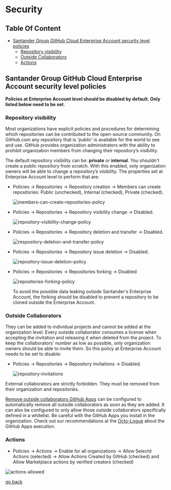# Security

## Table Of Content

<!-- START doctoc generated TOC please keep comment here to allow auto update -->
<!-- DON'T EDIT THIS SECTION, INSTEAD RE-RUN doctoc TO UPDATE -->

* [Santander Group GitHub Cloud Enterprise Account security level policies](#santander-group-github-cloud-enterprise-account-security-level-policies)
  * [Repository visibility](#repository-visibility)
  * [Outside Collaborators](#outside-collaborators)
  * [Actions](#actions)

<!-- END doctoc generated TOC please keep comment here to allow auto update -->

## Santander Group GitHub Cloud Enterprise Account security level policies

**Policies at Enterprise Account level should be disabled by default. Only
listed below need to be set.**

### Repository visibility

Most organizations have explicit policies and procedures for determining which
repositories can be contributed to the open-source community. On GitHub.com any
repository that is ‘public’ is available for the world to see and use. GitHub
provides organization administrators with the ability to prohibit organization
members from changing their repository’s visibility.

The default repository visibility can be: **private** or **internal**. You
shouldn't create a public repository from scratch. With this enabled, only
organization owners will be able to change a repository’s visibility. The
properties set at Enterprise Account level to perform that are:

* Policies -> Repositories -> Repository creation -> Members can create
  repositories: Public (unchecked), Internal (checked), Private (checked).

  ![members-can-create-repositories-policy](../resources/security-members-can-create-repositories-policy.png)

* Policies -> Repositories -> Repository visibility change -> Disabled.

  ![repository-visibility-change-policy](../resources/security-repository-visibility-change-policy.png)

* Policies -> Repositories -> Repository deletion and transfer -> Disabled.

  ![respository-deletion-and-transfer-policy](../resources/security-respository-deletion-and-transfer-policy.png)

* Policies -> Repositories -> Repository issue deletion -> Disabled.

  ![repository-issue-deletion-policy](../resources/security-repository-issue-deletion-policy.png)

* Policies -> Repositories -> Repositories forking -> Disabled

  ![repositories-forking-policy](../resources/security-repositories-forking-policy.png)

  To avoid the possible data leaking outside Santander's Enterprise Account, the
  forking should be disabled to prevent a repository to be cloned outside the
  Enterprise Account.

### Outside Collaborators

They can be added to individual projects and cannot be added at the organization
level. Every outside collaborator consumes a license when accepting the
invitation and releasing it when deleted from the project. To keep the
collaborators' number as low as possible, only organization owners should be
able to invite them. So this policy at Enterprise Account needs to be set to
disable:

* Policies -> Repositories -> Repository invitations -> Disabled.

  ![repository-invitations](../resources/security-repository-invitations.png)

External collaborators are strictly forbidden. They must be removed from their
organization and repositories.

[Remove outside collaborators GitHub Apps](https://github.com/apps/remove-outside-collaborators)
can be configured to automatically remove all outside collaborators as soon as
they are added. It can also be configured to only allow those outside
collaborators specifically defined in a whitelist. Be careful with the GitHub
Apps you install in the organization. Check out our recommendations at the
[Octo-Logue](../../operational-model/docs/security.md#06-GitHub-Apps-running-in-secure-environments)
about the GitHub Apps execution.

### Actions

* Policies -> Actions -> Enable for all organizations -> Allow Selectd Actions
  (selected) -> Allow Actions Created by GitHub (checked) and Allow Marketplace
  actions by verified creators (checked)

![actions-allowed](../resources/security-actions-allowed.png)

[go back](../README.md)

